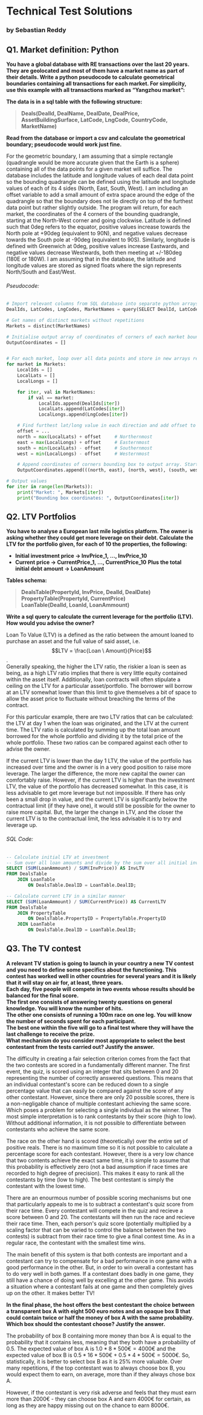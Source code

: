 # Technical Test Solutions
### by Sebastian Reddy

## Q1. Market definition: Python
**You have a global database with RE transactions over the last 20 years. They are geolocated and most of them have a market name as part of their details.
Write a python pseudocode to calculate geometrical boundaries containing all transactions for each market. For simplicity, use this example with all transactions marked as “Yangzhou market”:**

**The data is in a sql table with the following structure:**  
>**Deals(DealId, DealName, DealDate, DealPrice, AssetBuildingSurface, LatCode, LngCode, CountryCode, MarketName)**

**Read from the database or import a csv and calculate the geometrical boundary; pseudocode would work just fine.**

For the geometric boundary, I am assuming that a simple rectangle (quadrangle would be more accurate given that the Earth is a sphere) containing all of the data points for a given market will suffice. The database includes the latitude and longitude values of each deal data point so the bounding quadrangle can be defined using the latitude and longitude values of each of its 4 sides (North, East, South, West). I am including an offset variable to add a small amount of extra space around the edge of the quadrangle so that the boundary does not lie directly on top of the furthest data point but rather slightly outside. The program will return, for each market, the coordinates of the 4 corners of the bounding quadrangle, starting at the North-West corner and going clockwise. Latitude is defined such that 0deg refers to the equator, positive values increase towards the North pole at +90deg (equivalent to 90N), and negative values decrease towards the South pole at -90deg (equivalent to 90S). Similarly, longitude is defined with Greenwich at 0deg, positive values increase Eastwards, and negative values decrease Westwards, both then meeting at +/-180deg (180E or 180W). I am assuming that in the database, the latitude and longitude values are stored as signed floats where the sign represents North/South and East/West.

###### Pseudocode:
```Python
# Import relevant columns from SQL database into separate python arrays
DealIds, LatCodes, LngCodes, MarketNames = query(SELECT DealId, LatCode, LngCode, MarketName FROM Deals)

# Get names of distinct markets without repetitions
Markets = distinct(MarketNames)

# Initialise output array of coordinates of corners of each market bounding box
OutputCoordinates = []


# For each market, loop over all data points and store in new arrays relevant (local) data points (i.e. those inside that market)
for market in Markets:
	LocalIds = []
	LocalLats = []
	LocalLongs = []

	for iter, val in MarketNames:
		if val == market:
			LocalIds.append(DealIds[iter])
			LocalLats.append(LatCodes[iter])
			LocalLongs.append(LngCodes[iter])

	# Find furthest lat/long value in each direction and add offset to get coordinates of each boundary
	offset = ...
	north = max(LocalLats) + offset		# Northernmost
	east = max(LocalLongs) + offset		# Easternmost
	south = min(LocalLats) - offset		# Southernmost
	west = min(LocalLongs) - offset		# Westernmost

	# Append coordinates of corners bounding box to output array. Starts in North-East corner and moves clockwise
	OutputCoordinates.append(((north, east), (north, west), (south, west), (south, east)))

# Output values
for iter in range(len(Markets)):
	print("Market: ", Markets[iter])
	print("Bounding box coordinates: ", OutputCoordinates[iter])


```


## Q2. LTV Portfolios
**You have to analyse a European last mile logistics platform. The owner is asking whether they could get more leverage on their debt. Calculate the LTV for the portfolio given, for each of 10 the properties, the following:**
- **Initial investment price -> InvPrice_1, …, InvPrice_10**
- **Current price -> CurrentPrice_1, …, CurrentPrice_10**
**Plus the total initial debt amount -> LoanAmount**

**Tables schema:**  
> **DealsTable(PropertyId, InvPrice, DealId, DealDate)**  
> **PropertyTable(PropertyId, CurrentPrice)**   
> **LoanTable(DealId, LoanId, LoanAmmount)**  

**Write a sql query to calculate the current leverage for the portfolio (LTV). How would you advise the owner?**

Loan To Value (LTV) is a defined as the ratio between the amount loaned to purchase an asset and the full value of said asset, i.e. $$LTV = \frac{Loan \ Amount}{Price}$$.  
Generally speaking, the higher the LTV ratio, the riskier a loan is seen as being, as a high LTV ratio implies that there is very little equity contained within the asset itself. Additionally, loan contracts will often stipulate a ceiling on the LTV for a particular asset/portfolio. The borrower will borrow at an LTV somewhat lower than this limit to give themselves a bit of space to allow the asset price to fluctuate without breaching the terms of the contract.  

For this particular example, there are two LTV ratios that can be calculated: the LTV at day 1 when the loan was originated, and the LTV at the current time. The LTV ratio is calculated by summing up the total loan amount borrowed for the whole portfolio and dividing it by the total price of the whole portfolio. These two ratios can be compared against each other to advise the owner.  

If the current LTV is lower than the day 1 LTV, the value of the portfolio has increased over time and the owner is in a very good position to raise more leverage. The larger the difference, the more new capital the owner can comfortably raise. However, if the current LTV is higher than the investment LTV, the value of the portfolio has decreased somewhat. In this case, it is less advisable to get more leverage but not impossible. If there has only been a small drop in value, and the current LTV is significantly below the contractual limit (if they have one), it would still be possible for the owner to raise more capital. But, the larger the change in LTV, and the closer the current LTV is to the contractual limit, the less advisable it is to try and leverage up.

###### SQL Code:
```SQL
-- Calculate initial LTV at investment
-- Sum over all loan amounts and divide by the sum over all initial investment prices
SELECT (SUM(LoanAmmount) / SUM(InvPrice)) AS InvLTV
FROM DealsTable
	JOIN LoanTable
		ON DealsTable.DealID = LoanTable.DealID;

-- Calculate current LTV in a similar manner
SELECT (SUM(LoanAmmount) / SUM(CurrentPrice)) AS CurrentLTV
FROM DealsTable
	JOIN PropertyTable
		ON DealsTable.PropertyID = PropertyTable.PropertyID
	JOIN LoanTable
		ON DealsTable.DealID = LoanTable.DealID;
```

## Q3. The TV contest
**A relevant TV station is going to launch in your country a new TV contest and you need to define some specifics about the functioning. This contest has worked well in other countries for several years and it is likely that it will stay on air for, at least, three years.  
Each day, five people will compete in two events whose results should be balanced for the final score.  
The first one consists of answering twenty questions on general knowledge. You will know the number of hits.  
The other one consists of running a 100m race on one leg. You will know the number of seconds spent for each participant.  
The best one within the five will go to a final test where they will have the last challenge to receive the prize.  
What mechanism do you consider most appropriate to select the best contestant from the tests carried out? Justify the answer.**

The difficulty in creating a fair selection criterion comes from the fact that the two contests are scored in a fundamentally different manner. The first event, the quiz, is scored using an integer that sits between 0 and 20 representing the number of correctly answered questions. This means that an individual contestant's score can be reduced down to a single percentage value that can easily be compared against the score of any other contestant. However, since there are only 20 possible scores, there is a non-negligable chance of multiple contestant achieving the same score. Which poses a problem for selecting a single individual as the winner. The most simple interpretation is to rank contestants by their score (high to low). Without additional information, it is not possible to differentiate between contestants who achieve the same score.

The race on the other hand is scored (theoretically) over the entire set of positive reals. There is no maximum time so it is not possible to calculate a percentage score for each contestant. However, there is a very low chance that two contents achieve the exact same time, it is simple to assume that this probability is effectively zero (not a bad assumption if race times are recorded to high degree of precision). This makes it easy to rank all the contestants by time (low to high). The best contestant is simply the contestant with the lowest time.

There are an enourmous number of possible scoring mechanisms but one that particularly appeals to me is to subtract a contestant's quiz score from their race time. Every contestant will compete in the quiz and recieve a score between 0 and 20. The contestants will then run the race and recieve their race time. Then, each person's quiz score (potentially multiplied by a scaling factor that can be varied to control the balance between the two contests) is subtract from their race time to give a final contest time. As in a regular race, the contestant with the smallest time wins.

The main benefit of this system is that both contests are important and a contestant can try to compensate for a bad performance in one game with a good performance in the other. But, in order to win overall a contestant has to do very well in both games. If a contestant does badly in one game, they still have a chance of doing well by excelling at the other game. This avoids a situation where a contestant fails at one game and then completely gives up on the other. It makes better TV!

**In the final phase, the host offers the best contestant the choice between a transparent box A with eight 500 euro notes and an opaque box B that could contain twice or half the money of box A with the same probability.  
Which box should the contestant choose? Justify the answer.**

The probability of box B containing more money than box A is equal to the probability that it contains less, meaning that they both have a probability of 0.5. The expected value of box A is $1.0 * 8 * 500€ = 4000€$ and the expected value of box B is $0.5 * 16 * 500€ + 0.5 * 4 * 500€ = 5000€$. So, statistically, it is better to select box B as it is 25% more valuable. Over many repetitions, if the top contestant was to always choose box B, you would expect them to earn, on average, more than if they always chose box A.

However, if the contestant is very risk adverse and feels that they must earn more than 2000€ - they can choose box A and earn 4000€ for certain, as long as they are happy missing out on the chance to earn 8000€.















